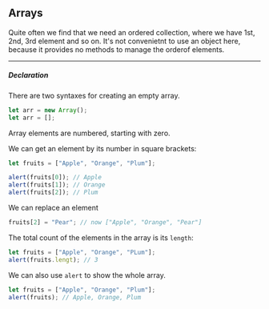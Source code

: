 <h2>Arrays</h2>

Quite often we find that we need an ordered collection, where we have 1st, 2nd, 3rd element and so on.
It's not convenietnt to use an object here, because it provides no methods to manage the orderof elements.

---

<h5>Declaration</h5>

There are two syntaxes for creating an empty array.

```js
let arr = new Array();
let arr = [];
```

Array elements are numbered, starting with zero.

We can get an element by its number in square brackets:

```js
let fruits = ["Apple", "Orange", "Plum"];

alert(fruits[0]); // Apple
alert(fruits[1]); // Orange
alert(fruits[2]); // Plum
```

We can replace an element

```js
fruits[2] = "Pear"; // now ["Apple", "Orange", "Pear"]
```

The total count of the elements in the array is its `length`:

```js
let fruits = ["Apple", "Orange", "PLum"];
alert(fruits.lengt); // 3
```

We can also use `alert` to show the whole array.

```js
let fruits = ["Apple", "Orange", "Plum"];
alert(fruits); // Apple, Orange, Plum
```
